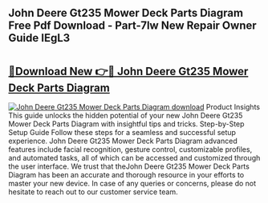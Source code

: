 ## John Deere Gt235 Mower Deck Parts Diagram Free Pdf Download - Part-7lw New Repair Owner Guide IEgL3

# <h2><a href="http://dfrwpd.blite.top/?on=John+Deere+Gt235+Mower+Deck+Parts+Diagram">🔗Download New 👉🔴 John Deere Gt235 Mower Deck Parts Diagram</a></h2>

[![John Deere Gt235 Mower Deck Parts Diagram download](https://i.imgur.com/lujVjoI.png)](http://dfrwpd.blite.top/?on=John+Deere+Gt235+Mower+Deck+Parts+Diagram)
Product Insights This guide unlocks the hidden potential of your new John Deere Gt235 Mower Deck Parts Diagram with insightful tips and tricks. Step-by-Step Setup Guide Follow these steps for a seamless and successful setup experience. John Deere Gt235 Mower Deck Parts Diagram advanced features include facial recognition, gesture control, customizable profiles, and automated tasks, all of which can be accessed and customized through the user interface. We trust that theJohn Deere Gt235 Mower Deck Parts Diagram has been an accurate and thorough resource in your efforts to master your new device. In case of any queries or concerns, please do not hesitate to reach out to our customer service team.
